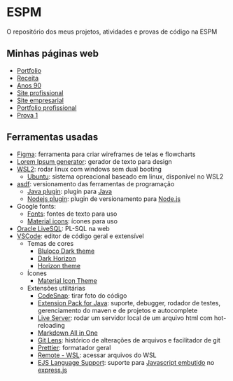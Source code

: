 # ESPM

O repositório dos meus projetos, atividades e provas de código na ESPM

## Minhas páginas web

- [Portfolio](https://ryguigas0.github.io/espm/web-programming/frontend/exercises/ex1_portfolio/)
- [Receita](https://ryguigas0.github.io/espm/web-programming/frontend/exercises/ex2_receita/)
- [Anos 90](https://ryguigas0.github.io/espm/web-programming/frontend/exercises/ex3_90s_website/)
- [Site profissional](https://ryguigas0.github.io/espm/web-programming/frontend/exercises/ex3_professional_website/)
- [Site empresarial](https://ryguigas0.github.io/espm/web-programming/frontend/exercises/ex4_enterprise_website/)
- [Portfolio profissional](https://ryguigas0.github.io/espm/web-programming/frontend/exercises/ex5_professional_porfolio/)
- [Prova 1](https://ryguigas0.github.io/espm/web-programming/frontend/tests/test1/)

## Ferramentas usadas

- [Figma](https://www.figma.com/): ferramenta para criar wireframes de telas e
  flowcharts
- [Lorem Ipsum generator](https://loremipsum.io/generator/): gerador de texto
  para design
- [WSL2](https://docs.microsoft.com/pt-br/windows/wsl/about): rodar linux com
  windows sem dual booting
  - [Ubuntu](https://ubuntu.com/): sistema opreacional baseado em linux,
    disponível no WSL2
- [asdf](https://asdf-vm.com/): versionamento das ferramentas de programação
  - [Java plugin](https://github.com/halcyon/asdf-java): plugin para
    [Java](https://www.java.com/)
  - [Nodejs plugin](https://github.com/asdf-vm/asdf-nodejs): plugin de
    versionamento para [Node.js](https://nodejs.org/)
- Google fonts:
  - [Fonts](https://fonts.google.com/): fontes de texto para uso
  - [Material icons](https://fonts.google.com/icons): ícones para uso
- [Oracle LiveSQL](https://livesql.oracle.com/): PL-SQL na web
- [VSCode](https://code.visualstudio.com/): editor de código geral e extensível
  - Temas de cores
    - [Bluloco Dark theme](https://marketplace.visualstudio.com/items?itemName=uloco.theme-bluloco-dark)
    - [Dark Horizon](https://marketplace.visualstudio.com/items?itemName=mcagampan.dark-horizon)
    - [Horizon theme](https://marketplace.visualstudio.com/items?itemName=alexandernanberg.horizon-theme-vscode)
  - Ícones
    - [Material Icon Theme](https://marketplace.visualstudio.com/items?itemName=PKief.material-icon-theme)
  - Extensões utilitárias
    - [CodeSnap](https://marketplace.visualstudio.com/items?itemName=adpyke.codesnap):
      tirar foto do código
    - [Extension Pack for Java](https://marketplace.visualstudio.com/items?itemName=vscjava.vscode-java-pack):
      suporte, debugger, rodador de testes, gerenciamento do maven e de projetos
      e autocomplete
    - [Live Server](https://marketplace.visualstudio.com/items?itemName=ritwickdey.LiveServer):
      rodar um servidor local de um arquivo html com hot-reloading
    - [Markdown All in One](https://marketplace.visualstudio.com/items?itemName=yzhang.markdown-all-in-one)
    - [Git Lens](https://marketplace.visualstudio.com/items?itemName=eamodio.gitlens):
      histórico de alterações de arquivos e facilitador de git
    - [Prettier](https://marketplace.visualstudio.com/items?itemName=esbenp.prettier-vscode):
      formatador geral
    - [Remote - WSL](https://marketplace.visualstudio.com/items?itemName=ms-vscode-remote.remote-wsl):
      acessar arquivos do WSL
    - [EJS Language Support](https://marketplace.visualstudio.com/items?itemName=DigitalBrainstem.javascript-ejs-support):
      suporte para [Javascript embutido](https://ejs.co/) no
      [express.js](https://expressjs.com/)
